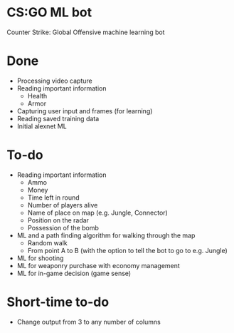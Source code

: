 # CS:GO ML bot
Counter Strike: Global Offensive machine learning bot

# Done
- Processing video capture
- Reading important information
  - Health
  - Armor
- Capturing user input and frames (for learning)
- Reading saved training data
- Initial alexnet ML

# To-do
- Reading important information
  - Ammo
  - Money
  - Time left in round
  - Number of players alive
  - Name of place on map (e.g. Jungle, Connector)
  - Position on the radar
  - Possession of the bomb
- ML and a path finding algorithm for walking through the map
  - Random walk
  - From point A to B (with the option to tell the bot to go to e.g. Jungle)
- ML for shooting
- ML for weaponry purchase with economy management
- ML for in-game decision (game sense)

# Short-time to-do
- Change output from 3 to any number of columns